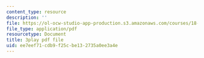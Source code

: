 ```yaml
---
content_type: resource
description: ''
file: https://ol-ocw-studio-app-production.s3.amazonaws.com/courses/18-06sc-linear-algebra-fall-2011/ee7eef71cdb9f25cbe132735a0ee3a4e_Go2aLo7ZOlU.pdf
file_type: application/pdf
resourcetype: Document
title: 3play pdf file
uid: ee7eef71-cdb9-f25c-be13-2735a0ee3a4e
---
```

